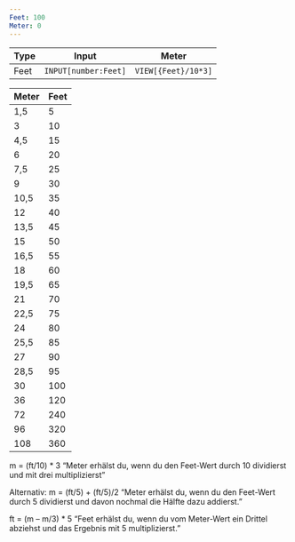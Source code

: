 ```yaml
---
Feet: 100
Meter: 0
---
```


| Type | Input                | Meter               |
| ---- | -------------------- | ------------------- |
| Feet | `INPUT[number:Feet]` | `VIEW[{Feet}/10*3]` |

| Meter | Feet |
| ----- | ---- |
| 1,5   | 5    |
| 3     | 10   |
| 4,5   | 15   |
| 6     | 20   |
| 7,5   | 25   |
| 9     | 30   |
| 10,5  | 35   |
| 12    | 40   |
| 13,5  | 45   |
| 15    | 50   |
| 16,5  | 55   |
| 18    | 60   |
| 19,5  | 65   |
| 21    | 70   |
| 22,5  | 75   |
| 24    | 80   |
| 25,5  | 85   |
| 27    | 90   |
| 28,5  | 95   |
| 30    | 100  |
| 36    | 120  |
| 72    | 240  |
| 96    | 320  |
| 108   | 360  |

m = (ft/10) * 3
“Meter erhälst du, wenn du den Feet-Wert durch 10 dividierst und mit drei multiplizierst”

Alternativ:
m = (ft/5) + (ft/5)/2
“Meter erhälst du, wenn du den Feet-Wert durch 5 dividierst und davon nochmal die Hälfte dazu addierst.”

ft = (m – m/3) * 5
“Feet erhälst du, wenn du vom Meter-Wert ein Drittel abziehst und das Ergebnis mit 5 multiplizierst.”